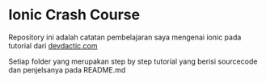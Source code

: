 # Ionic Crash Course

Repository ini adalah catatan pembelajaran saya mengenai ionic pada tutorial dari [devdactic.com](https://devdactic.com/)

Setiap folder yang merupakan step by step tutorial yang berisi sourcecode dan penjelsanya pada README.md
